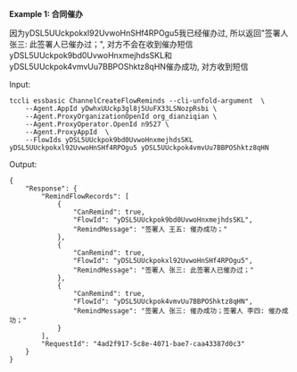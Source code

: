 **Example 1: 合同催办**

因为yDSL5UUckpokxl92UvwoHnSHf4RPOgu5我已经催办过, 所以返回"签署人 张三: 此签署人已催办过；", 对方不会在收到催办短信
yDSL5UUckpok9bd0UvwoHnxmejhdsSKL和yDSL5UUckpok4vmvUu7BBPOShktz8qHN催办成功, 对方收到短信

Input: 

```
tccli essbasic ChannelCreateFlowReminds --cli-unfold-argument  \
    --Agent.AppId yDwhxUUckp3gl8j5UuFX33LSNozpRsbi \
    --Agent.ProxyOrganizationOpenId org_dianziqian \
    --Agent.ProxyOperator.OpenId n9527 \
    --Agent.ProxyAppId  \
    --FlowIds yDSL5UUckpok9bd0UvwoHnxmejhdsSKL yDSL5UUckpokxl92UvwoHnSHf4RPOgu5 yDSL5UUckpok4vmvUu7BBPOShktz8qHN
```

Output: 
```
{
    "Response": {
        "RemindFlowRecords": [
            {
                "CanRemind": true,
                "FlowId": "yDSL5UUckpok9bd0UvwoHnxmejhdsSKL",
                "RemindMessage": "签署人 王五: 催办成功；"
            },
            {
                "CanRemind": true,
                "FlowId": "yDSL5UUckpokxl92UvwoHnSHf4RPOgu5",
                "RemindMessage": "签署人 张三: 此签署人已催办过；"
            },
            {
                "CanRemind": true,
                "FlowId": "yDSL5UUckpok4vmvUu7BBPOShktz8qHN",
                "RemindMessage": "签署人 张三: 催办成功；签署人 李四: 催办成功；"
            }
        ],
        "RequestId": "4ad2f917-5c8e-4071-bae7-caa43387d0c3"
    }
}
```

